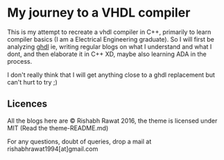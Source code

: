 # My journey to a VHDL compiler

This is my attempt to recreate a vhdl compiler in C++, primarily to learn compiler basics (I am a Electrical Engineering graduate). So I will first be analyzing [ghdl]( https://github.com/tgingold/ghdl) ie, writing regular blogs on what I understand and what I dont, and then elaborate it in C++ XD, maybe also learning ADA in the process.

I don't really think that I will get anything close to a ghdl replacement but can't hurt to try ;)




## Licences
All the blogs here are &copy; Rishabh Rawat 2016, the theme is licensed under MIT (Read the theme-README.md)

For any questions, doubt of queries, drop a mail at rishabhrawat1994[at]gmail.com
